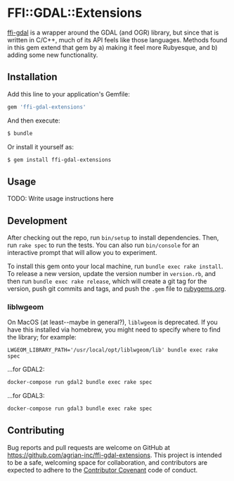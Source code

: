 # FFI::GDAL::Extensions

[ffi-gdal](https://github.com/agrian-inc/ffi-gdal) is a wrapper around the GDAL (and OGR) library,
but since that is written in C/C++, much of its API feels like those languages. Methods found in
this gem extend that gem by a) making it feel more Rubyesque, and b) adding some new functionality.

## Installation

Add this line to your application's Gemfile:

```ruby
gem 'ffi-gdal-extensions'
```

And then execute:

```bash
$ bundle
```

Or install it yourself as:

```bash
$ gem install ffi-gdal-extensions
```

## Usage

TODO: Write usage instructions here

## Development

After checking out the repo, run `bin/setup` to install dependencies. Then, run `rake spec` to run
the tests. You can also run `bin/console` for an interactive prompt that will allow you to
experiment.

To install this gem onto your local machine, run `bundle exec rake install`. To release a new
version, update the version number in `version.rb`, and then run `bundle exec rake release`, which
will create a git tag for the version, push git commits and tags, and push the `.gem` file to
[rubygems.org](https://rubygems.org).

### liblwgeom

On MacOS (at least--maybe in general?), `liblwgeom` is deprecated. If you have this installed
via homebrew, you might need to specify where to find the library; for example:

```
LWGEOM_LIBRARY_PATH='/usr/local/opt/liblwgeom/lib' bundle exec rake spec
```

...for GDAL2:

```sh
docker-compose run gdal2 bundle exec rake spec
```

...for GDAL3:

```sh
docker-compose run gdal3 bundle exec rake spec
```

## Contributing

Bug reports and pull requests are welcome on GitHub at
https://github.com/agrian-inc/ffi-gdal-extensions. This project is intended to be
a safe, welcoming space for collaboration, and contributors are expected to
adhere to the [Contributor Covenant](http://contributor-covenant.org) code of
conduct.
